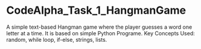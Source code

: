 # CodeAlpha_Task_1_HangmanGame
A simple text-based Hangman game where the player guesses a word one letter at a time. It is based on simple Python Programe.
Key Concepts Used: random, while loop, if-else, strings, lists.

